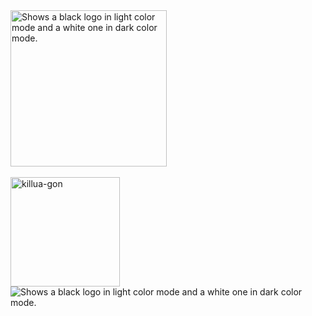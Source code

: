  <source media="(prefers-color-scheme: dark)" srcset="">
  <source media="(prefers-color-scheme: light)" srcset="https://github.com/user-attachments/assets/1102a696-8a6a-4e56-8515-97c92499815c">
  <img width="250" alt="Shows a black logo in light color mode and a white one in dark color mode." src="https://github.com/user-attachments/assets/28c23b9d-a1b8-405b-8777-2f7763c2f07e">

<br/>
<br/>

<img src="https://github.com/user-attachments/assets/2a5bc900-5590-4333-935b-c2e4f2656b32" alt="killua-gon" width="175" height="175">
<br/>

  <source media="(prefers-color-scheme: dark)" srcset="">
  <source media="(prefers-color-scheme: light)" srcset="https://github.com/user-attachments/assets/a5327283-fe85-4a87-8840-cf29e61504a1">
  <img alt="Shows a black logo in light color mode and a white one in dark color mode." src="https://github.com/user-attachments/assets/2a5b13d6-e48d-4af4-b3fe-684f9a551975">

